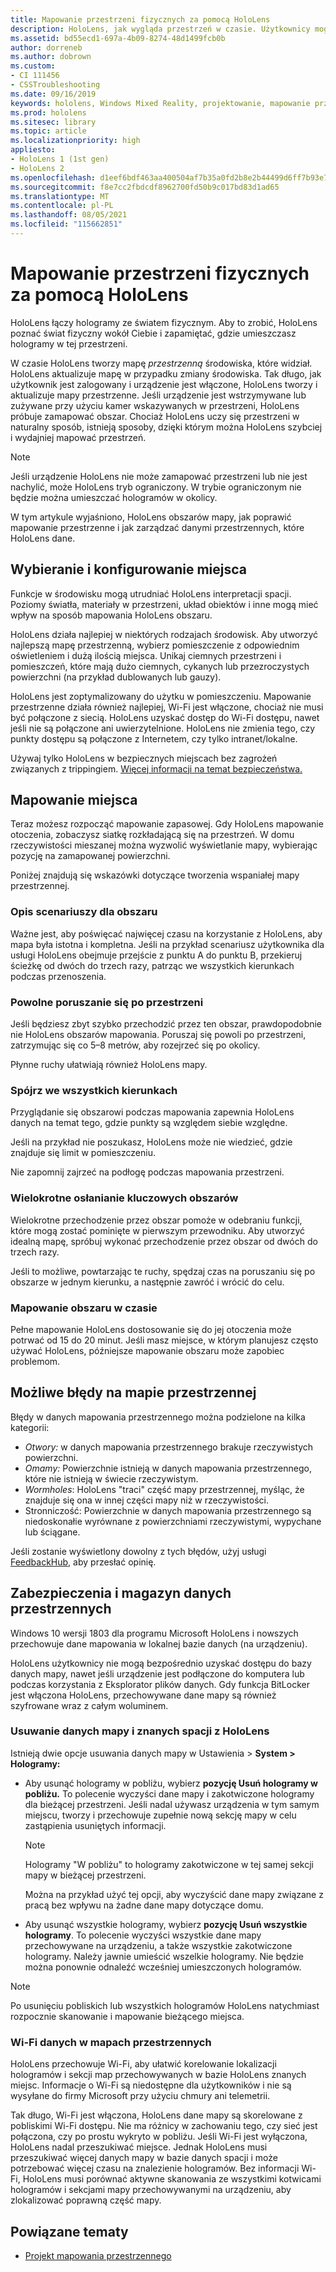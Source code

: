 ```yaml
---
title: Mapowanie przestrzeni fizycznych za pomocą HoloLens
description: HoloLens, jak wygląda przestrzeń w czasie. Użytkownicy mogą ułatwić ten proces, przenosząc HoloLens w określony sposób przez przestrzeń.
ms.assetid: bd55ecd1-697a-4b09-8274-48d1499fcb0b
author: dorreneb
ms.author: dobrown
ms.custom:
- CI 111456
- CSSTroubleshooting
ms.date: 09/16/2019
keywords: hololens, Windows Mixed Reality, projektowanie, mapowanie przestrzenne, HoloLens, odtworzeń powierzchni, siatki, śledzenia głowy, mapowanie
ms.prod: hololens
ms.sitesec: library
ms.topic: article
ms.localizationpriority: high
appliesto:
- HoloLens 1 (1st gen)
- HoloLens 2
ms.openlocfilehash: d1eef6bdf463aa400504af7b35a0fd2b8e2b44499d6ff7b93e70a2dd5952ef88
ms.sourcegitcommit: f8e7cc2fbdcdf8962700fd50b9c017bd83d1ad65
ms.translationtype: MT
ms.contentlocale: pl-PL
ms.lasthandoff: 08/05/2021
ms.locfileid: "115662851"
---
```

# <a name="map-physical-spaces-with-hololens"></a>Mapowanie przestrzeni fizycznych za pomocą HoloLens

HoloLens łączy hologramy ze światem fizycznym. Aby to zrobić, HoloLens poznać świat fizyczny wokół Ciebie i zapamiętać, gdzie umieszczasz hologramy w tej przestrzeni.

W czasie HoloLens tworzy mapę *przestrzenną* środowiska, które widział.  HoloLens aktualizuje mapę w przypadku zmiany środowiska. Tak długo, jak użytkownik jest zalogowany i urządzenie jest włączone, HoloLens tworzy i aktualizuje mapy przestrzenne. Jeśli urządzenie jest wstrzymywane lub zużywane przy użyciu kamer wskazywanych w przestrzeni, HoloLens próbuje zamapować obszar. Chociaż HoloLens uczy się przestrzeni w naturalny sposób, istnieją sposoby, dzięki którym można HoloLens szybciej i wydajniej mapować przestrzeń.  

> [!NOTE]
> Jeśli urządzenie HoloLens nie może zamapować przestrzeni lub nie jest nachylić, może HoloLens tryb ograniczony. W trybie ograniczonym nie będzie można umieszczać hologramów w okolicy.

W tym artykule wyjaśniono, HoloLens obszarów mapy, jak poprawić mapowanie przestrzenne i jak zarządzać danymi przestrzennych, które HoloLens dane.

## <a name="choosing-and-setting-up-and-your-space"></a>Wybieranie i konfigurowanie miejsca

Funkcje w środowisku mogą utrudniać HoloLens interpretacji spacji. Poziomy światła, materiały w przestrzeni, układ obiektów i inne mogą mieć wpływ na sposób mapowania HoloLens obszaru.

HoloLens działa najlepiej w niektórych rodzajach środowisk. Aby utworzyć najlepszą mapę przestrzenną, wybierz pomieszczenie z odpowiednim oświetleniem i dużą ilością miejsca. Unikaj ciemnych przestrzeni i pomieszczeń, które mają dużo ciemnych, cykanych lub przezroczystych powierzchni (na przykład dublowanych lub gauzy).

HoloLens jest zoptymalizowany do użytku w pomieszczeniu. Mapowanie przestrzenne działa również najlepiej, Wi-Fi jest włączone, chociaż nie musi być połączone z siecią. HoloLens uzyskać dostęp do Wi-Fi dostępu, nawet jeśli nie są połączone ani uwierzytelnione. HoloLens nie zmienia tego, czy punkty dostępu są połączone z Internetem, czy tylko intranet/lokalne.

Używaj tylko HoloLens w bezpiecznych miejscach bez zagrożeń związanych z trippingiem. [Więcej informacji na temat bezpieczeństwa.](https://support.microsoft.com/help/4023454/safety-information)

## <a name="mapping-your-space"></a>Mapowanie miejsca

Teraz możesz rozpocząć mapowanie zapasowej.  Gdy HoloLens mapowanie otoczenia, zobaczysz siatkę rozkładającą się na przestrzeń.  W domu rzeczywistości mieszanej można wyzwolić wyświetlanie mapy, wybierając pozycję na zamapowanej powierzchni.

Poniżej znajdują się wskazówki dotyczące tworzenia wspaniałej mapy przestrzennej.

### <a name="understand-the-scenarios-for-the-area"></a>Opis scenariuszy dla obszaru

Ważne jest, aby poświęcać najwięcej czasu na korzystanie z HoloLens, aby mapa była istotna i kompletna. Jeśli na przykład scenariusz użytkownika dla usługi HoloLens obejmuje przejście z punktu A do punktu B, przekieruj ścieżkę od dwóch do trzech razy, patrząc we wszystkich kierunkach podczas przenoszenia.  

### <a name="walk-slowly-around-the-space"></a>Powolne poruszanie się po przestrzeni

Jeśli będziesz zbyt szybko przechodzić przez ten obszar, prawdopodobnie nie HoloLens obszarów mapowania. Poruszaj się powoli po przestrzeni, zatrzymując się co 5–8 metrów, aby rozejrzeć się po okolicy.  

Płynne ruchy ułatwiają również HoloLens mapy.

### <a name="look-in-all-directions"></a>Spójrz we wszystkich kierunkach

Przyglądanie się obszarowi podczas mapowania zapewnia HoloLens danych na temat tego, gdzie punkty są względem siebie względne.  

Jeśli na przykład nie poszukasz, HoloLens może nie wiedzieć, gdzie znajduje się limit w pomieszczeniu.  

Nie zapomnij zajrzeć na podłogę podczas mapowania przestrzeni.

### <a name="cover-key-areas-multiple-times"></a>Wielokrotne osłanianie kluczowych obszarów

Wielokrotne przechodzenie przez obszar pomoże w odebraniu funkcji, które mogą zostać pominięte w pierwszym przewodniku. Aby utworzyć idealną mapę, spróbuj wykonać przechodzenie przez obszar od dwóch do trzech razy.

Jeśli to możliwe, powtarzając te ruchy, spędzaj czas na poruszaniu się po obszarze w jednym kierunku, a następnie zawróć i wrócić do celu.

### <a name="take-your-time-mapping-the-area"></a>Mapowanie obszaru w czasie

Pełne mapowanie HoloLens dostosowanie się do jej otoczenia może potrwać od 15 do 20 minut. Jeśli masz miejsce, w którym planujesz często używać HoloLens, późniejsze mapowanie obszaru może zapobiec problemom.  

## <a name="possible-errors-in-the-spatial-map"></a>Możliwe błędy na mapie przestrzennej

Błędy w danych mapowania przestrzennego można podzielone na kilka kategorii:

- *Otwory:* w danych mapowania przestrzennego brakuje rzeczywistych powierzchni.
- *Omamy:* Powierzchnie istnieją w danych mapowania przestrzennego, które nie istnieją w świecie rzeczywistym.
- *Wormholes*: HoloLens "traci" część mapy przestrzennej, myśląc, że znajduje się ona w innej części mapy niż w rzeczywistości.
- Stronniczość: Powierzchnie w danych mapowania przestrzennego są niedoskonałie wyrównane z powierzchniami rzeczywistymi, wypychane lub ściągane.

Jeśli zostanie wyświetlony dowolny z tych błędów, użyj usługi [FeedbackHub,](hololens-feedback.md) aby przesłać opinię.

## <a name="security-and-storage-for-spatial-data"></a>Zabezpieczenia i magazyn danych przestrzennych

Windows 10 wersji 1803 dla programu Microsoft HoloLens i nowszych przechowuje dane mapowania w lokalnej bazie danych (na urządzeniu).

HoloLens użytkownicy nie mogą bezpośrednio uzyskać dostępu do bazy danych mapy, nawet jeśli urządzenie jest podłączone do komputera lub podczas korzystania z Eksplorator plików danych. Gdy funkcja BitLocker jest włączona HoloLens, przechowywane dane mapy są również szyfrowane wraz z całym woluminem.

### <a name="remove-map-data-and-known-spaces-from-hololens"></a>Usuwanie danych mapy i znanych spacji z HoloLens

Istnieją dwie opcje usuwania danych mapy w Ustawienia > **System > Hologramy:**

- Aby usunąć hologramy w pobliżu, wybierz **pozycję Usuń hologramy w pobliżu.** To polecenie wyczyści dane mapy i zakotwiczone hologramy dla bieżącej przestrzeni. Jeśli nadal używasz urządzenia w tym samym miejscu, tworzy i przechowuje zupełnie nową sekcję mapy w celu zastąpienia usuniętych informacji.

   > [!NOTE]
   > Hologramy "W pobliżu" to hologramy zakotwiczone w tej samej sekcji mapy w bieżącej przestrzeni.

   Można na przykład użyć tej opcji, aby wyczyścić dane mapy związane z pracą bez wpływu na żadne dane mapy dotyczące domu.

- Aby usunąć wszystkie hologramy, wybierz **pozycję Usuń wszystkie hologramy**. To polecenie wyczyści wszystkie dane mapy przechowywane na urządzeniu, a także wszystkie zakotwiczone hologramy. Należy jawnie umieścić wszelkie hologramy. Nie będzie można ponownie odnaleźć wcześniej umieszczonych hologramów.

> [!NOTE]
> Po usunięciu pobliskich lub wszystkich hologramów HoloLens natychmiast rozpocznie skanowanie i mapowanie bieżącego miejsca.

### <a name="wi-fi-data-in-spatial-maps"></a>Wi-Fi danych w mapach przestrzennych

HoloLens przechowuje Wi-Fi, aby ułatwić korelowanie lokalizacji hologramów i sekcji map przechowywanych w bazie HoloLens znanych miejsc. Informacje o Wi-Fi są niedostępne dla użytkowników i nie są wysyłane do firmy Microsoft przy użyciu chmury ani telemetrii.

Tak długo, Wi-Fi jest włączona, HoloLens dane mapy są skorelowane z pobliskimi Wi-Fi dostępu. Nie ma różnicy w zachowaniu tego, czy sieć jest połączona, czy po prostu wykryto w pobliżu. Jeśli Wi-Fi jest wyłączona, HoloLens nadal przeszukiwać miejsce. Jednak HoloLens musi przeszukiwać więcej danych mapy w bazie danych spacji i może potrzebować więcej czasu na znalezienie hologramów. Bez informacji Wi-Fi, HoloLens musi porównać aktywne skanowania ze wszystkimi kotwicami hologramów i sekcjami mapy przechowywanymi na urządzeniu, aby zlokalizować poprawną część mapy.

## <a name="related-topics"></a>Powiązane tematy

- [Projekt mapowania przestrzennego](/windows/mixed-reality/spatial-mapping)
